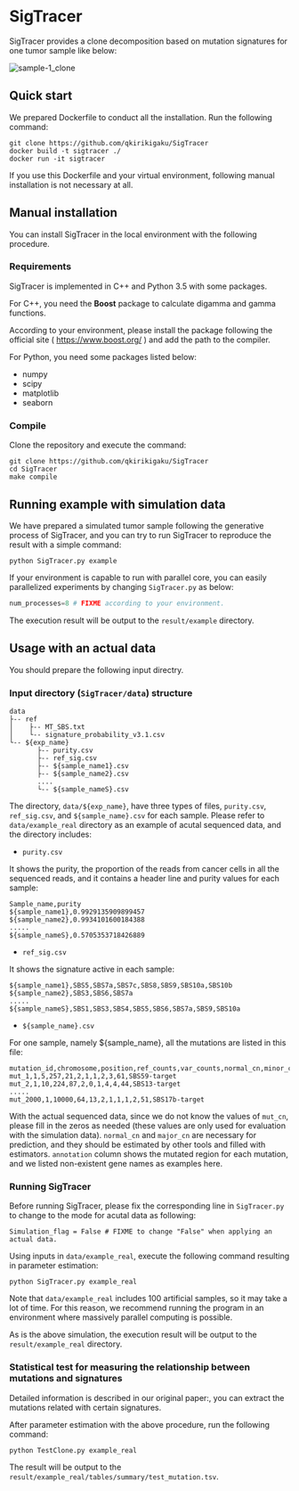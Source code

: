 # SigTracer

SigTracer provides a clone decomposition based on mutation signatures for one tumor sample like below:

![sample-1_clone](https://user-images.githubusercontent.com/26032572/111058359-73c12080-84d1-11eb-9b54-2bdeb1af945f.png)

## Quick start

We prepared Dockerfile to conduct all the installation.
Run the following command:

```
git clone https://github.com/qkirikigaku/SigTracer
docker build -t sigtracer ./
docker run -it sigtracer
```

If you use this Dockerfile and your virtual environment, following manual installation is not necessary at all.

## Manual installation

You can install SigTracer in the local environment with the following procedure.

### Requirements
SigTracer is implemented in C++ and Python 3.5 with some packages.

For C++, you need the **Boost** package to calculate digamma and gamma functions.
  
According to your environment, please install the package following the official site ( https://www.boost.org/ ) and add the path to the compiler.

For Python, you need some packages listed below:
* numpy
* scipy
* matplotlib
* seaborn

### Compile
Clone the repository and execute the command:
```
git clone https://github.com/qkirikigaku/SigTracer
cd SigTracer
make compile
```

## Running example with simulation data
We have prepared a simulated tumor sample following the generative process of SigTracer, and you can try to run SigTracer to reproduce the result with a simple command:

```
python SigTracer.py example
```

If your environment is capable to run with parallel core, you can easily parallelized experiments by changing `SigTracer.py` as below:

```python:SigTracer.py
num_processes=8 # FIXME according to your environment.
```

The execution result will be output to the `result/example` directory.

## Usage with an actual data

You should prepare the following input directry.

### Input directory (`SigTracer/data`) structure

```
data
├-- ref
│    ├-- MT_SBS.txt
│    └-- signature_probability_v3.1.csv
└-- ${exp_name}
       ├-- purity.csv
       ├-- ref_sig.csv
       ├-- ${sample_name1}.csv
       ├-- ${sample_name2}.csv
       ....
       └-- ${sample_nameS}.csv
```

The directory, `data/${exp_name}`, have three types of files, `purity.csv`, `ref_sig.csv`, and `${sample_name}.csv` for each sample.
Please refer to `data/example_real` directory as an example of acutal sequenced data, and the directory includes:

* `purity.csv`

It shows the purity, the proportion of the reads from cancer cells in all the sequenced reads, and it contains a header line and purity values for each sample:
```
Sample_name,purity
${sample_name1},0.9929135909899457
${sample_name2},0.9934101600184388
.....
${sample_nameS},0.5705353718426889
```

* `ref_sig.csv`

It shows the signature active in each sample:
```
${sample_name1},SBS5,SBS7a,SBS7c,SBS8,SBS9,SBS10a,SBS10b
${sample_name2},SBS3,SBS6,SBS7a
.....
${sample_nameS},SBS1,SBS3,SBS4,SBS5,SBS6,SBS7a,SBS9,SBS10a
```

* `${sample_name}.csv`

For one sample, namely ${sample_name}, all the mutations are listed in this file:
```
mutation_id,chromosome,position,ref_counts,var_counts,normal_cn,minor_cn,mut_cn,major_cn,total_cn,trinucleotide,annotation
mut_1,1,5,257,21,2,1,1,2,3,61,SBS59-target
mut_2,1,10,224,87,2,0,1,4,4,44,SBS13-target
.....
mut_2000,1,10000,64,13,2,1,1,1,2,51,SBS17b-target
```

With the actual sequenced data, since we do not know the values of `mut_cn`, please fill in the zeros as needed (these values are only used for evaluation with the simulation data).
`normal_cn` and `major_cn` are necessary for prediction, and they should be estimated by other tools and filled with estimators.
`annotation` column shows the mutated region for each mutation, and we listed non-existent gene names as examples here.

### Running SigTracer
Before running SigTracer, please fix the corresponding line in `SigTracer.py` to change to the mode for acutal data as following:
```
Simulation_flag = False # FIXME to change "False" when applying an actual data.
```

Using inputs in `data/example_real`, execute the following command resulting in parameter estimation:
```
python SigTracer.py example_real
```
Note that `data/example_real` includes 100 artificial samples, so it may take a lot of time.
For this reason, we recommend running the program in an environment where massively parallel computing is possible.

As is the above simulation, the execution result will be output to the `result/example_real` directory.

### Statistical test for measuring the relationship between mutations and signatures
Detailed information is described in our original paper:, you can extract the mutations related with certain signatures.

After parameter estimation with the above procedure, run the following command:

```
python TestClone.py example_real
```

The result will be output to the `result/example_real/tables/summary/test_mutation.tsv`.
